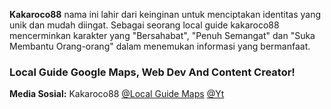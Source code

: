 **Kakaroco88** nama ini lahir dari keinginan untuk menciptakan identitas yang unik dan mudah diingat. Sebagai seorang local guide kakaroco88 mencerminkan karakter yang "Bersahabat", "Penuh Semangat" dan "Suka Membantu Orang-orang" dalam menemukan informasi yang bermanfaat.    
### Local Guide Google Maps, Web Dev And Content Creator!
**Media Sosial:** Kakaroco88 [@Local Guide Maps](https://maps.app.goo.gl/P94fxaDezFPe6Z3e8?g_st=ac) [@Yt](https://youtube.com/kakaroco88) 
